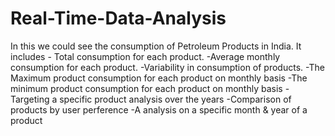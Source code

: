 # Real-Time-Data-Analysis

In this we could see the consumption of Petroleum Products in India.
It includes - Total consumption for each product.
-Average monthly consumption for each product.
-Variability in consumption of products.
-The Maximum product consumption for each product on monthly basis
-The minimum product consumption for each product on monthly basis
-Targeting a specific product analysis over the years
-Comparison of products by user perference
-A analysis on a specific month & year of a product
